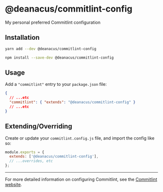 # @deanacus/commitlint-config

My personal preferred Commitlint configuration

## Installation

```sh
yarn add --dev @deanacus/commitlint-config
```

```sh
npm install --save-dev @deanacus/commitlint-config
```

## Usage

Add a `"commitlint"` entry to your `package.json` file:

```json
{
  // ...etc
  "commitlint": { "extends": "@deanacus/commitlint-config" }
  // ...etc
}
```

## Extending/Overriding

Create or update your `commitlint.config.js` file, and import the config like
so:

```js
module.exports = {
  extends: ['@deanacus/commitlint-config'],
  // ...overrides, etc
};
```

---

For more detailed information on configuring Commitlint, see the
[Commitlint website](https://commitlint.js.org/).
